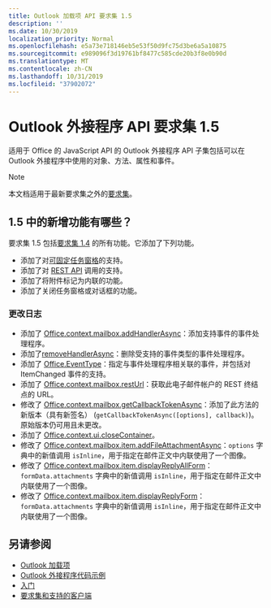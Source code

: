 ```yaml
---
title: Outlook 加载项 API 要求集 1.5
description: ''
ms.date: 10/30/2019
localization_priority: Normal
ms.openlocfilehash: e5a73e718146eb5e53f50d9fc75d3be6a5a10875
ms.sourcegitcommit: e989096f3d19761bf8477c585cde20b3f8e0b90d
ms.translationtype: MT
ms.contentlocale: zh-CN
ms.lasthandoff: 10/31/2019
ms.locfileid: "37902072"
---
```

# <a name="outlook-add-in-api-requirement-set-15"></a>Outlook 外接程序 API 要求集 1.5

适用于 Office 的 JavaScript API 的 Outlook 外接程序 API 子集包括可以在 Outlook 外接程序中使用的对象、方法、属性和事件。

> [!NOTE]
> 本文档适用于最新要求集之外的[要求集](/office/dev/add-ins/reference/requirement-sets/outlook-api-requirement-sets)。

## <a name="whats-new-in-15"></a>1.5 中的新增功能有哪些？

要求集 1.5 包括[要求集 1.4](../requirement-set-1.4/outlook-requirement-set-1.4.md) 的所有功能。它添加了下列功能。

- 添加了对[可固定任务窗格](/outlook/add-ins/pinnable-taskpane)的支持。
- 添加了对 [REST API](/outlook/add-ins/use-rest-api) 调用的支持。
- 添加了将附件标记为内联的功能。
- 添加了关闭任务窗格或对话框的功能。

### <a name="change-log"></a>更改日志

- 添加了 [Office.context.mailbox.addHandlerAsync](office.context.mailbox.md#addhandlerasynceventtype-handler-options-callback)：添加支持事件的事件处理程序。
- 添加了[removeHandlerAsync](office.context.mailbox.md#removehandlerasynceventtype-options-callback)：删除受支持的事件类型的事件处理程序。
- 添加了 [Office.EventType](office.md#eventtype-string)：指定与事件处理程序相关联的事件，并包括对 ItemChanged 事件的支持。
- 添加了 [Office.context.mailbox.restUrl](office.context.mailbox.md#resturl-string)：获取此电子邮件帐户的 REST 终结点的 URL。
- 修改了 [Office.context.mailbox.getCallbackTokenAsync](office.context.mailbox.md#getcallbacktokenasyncoptions-callback)：添加了此方法的新版本（具有新签名） (`getCallbackTokenAsync([options], callback)`)。原始版本仍可用且未更改。
- 添加了 [Office.context.ui.closeContainer](/javascript/api/office/office.ui#closecontainer--)。
- 修改了 [Office.context.mailbox.item.addFileAttachmentAsync](office.context.mailbox.item.md#addfileattachmentasyncuri-attachmentname-options-callback)：`options` 字典中的新值调用 `isInline`，用于指定在邮件正文中内联使用了一个图像。
- 修改了 [Office.context.mailbox.item.displayReplyAllForm](office.context.mailbox.item.md#displayreplyallformformdata-callback)：`formData.attachments` 字典中的新值调用 `isInline`，用于指定在邮件正文中内联使用了一个图像。
- 修改了 [Office.context.mailbox.item.displayReplyForm](office.context.mailbox.item.md#displayreplyformformdata-callback)：`formData.attachments` 字典中的新值调用 `isInline`，用于指定在邮件正文中内联使用了一个图像。

## <a name="see-also"></a>另请参阅

- [Outlook 加载项](/outlook/add-ins/)
- [Outlook 外接程序代码示例](https://developer.microsoft.com/outlook/gallery/?filterBy=Outlook,Samples,Add-ins)
- [入门](/outlook/add-ins/quick-start)
- [要求集和支持的客户端](../../requirement-sets/outlook-api-requirement-sets.md)
